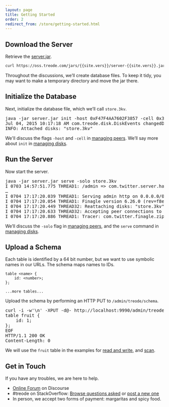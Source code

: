 ```yaml
---
layout: page
title: Getting Started
order: 2
redirect_from: /store/getting-started.html
---
```


## Download the Server

Retrieve the [server.jar][server-jar].

```sh
curl https://oss.treode.com/jars/{{site.vers}}/server-{{site.vers}}.jar -o server.jar
```

Throughout the discussions, we&#700;ll create database files. To keep it tidy, you may want to make a temporary directory and move the jar there.

## Initialize the Database

Next, initialize the database file, which we&#700;ll call `store.3kv`.

<pre class="highlight">
java -jar server.jar init -host 0xF47F4AA7602F3857 -cell 0x3B69376FF6CE2141 store.3kv
<span class="go">Jul 04, 2015 10:17:18 AM com.treode.disk.DiskEvents changedDisks
INFO: Attached disks: "store.3kv"</span>
</pre>

We'll discuss the flags `-host` and `-cell` in [managing peers][manage-peers]. We&#700;ll say more about `init` in [managing disks][manage-disks].

## Run the Server

Now start the server.

<pre class="highlight">
java -jar server.jar serve -solo store.3kv
<span class="go">I 0703 14:57:51.775 THREAD1: /admin => com.twitter.server.handler.SummaryHandler
&hellip;
I 0704 17:17:20.039 THREAD1: Serving admin http on 0.0.0.0/0.0.0.0:9990
I 0704 17:17:20.054 THREAD1: Finagle version 6.26.0 (rev=f8ea987f8da7dbe34a4fe1cb481446b5a0d34b56) built at 20150625-094005
I 0704 17:17:20.449 THREAD32: Reattaching disks: "store.3kv"
I 0704 17:17:20.633 THREAD32: Accepting peer connections to Host:F47F4AA7602F3857 for Cell:3B69376FF6CE2141 on 0.0.0.0/0.0.0.0:6278
I 0704 17:17:20.886 THREAD1: Tracer: com.twitter.finagle.zipkin.thrift.SamplingTracer</span>
</pre>

We&#700;ll discuss the `-solo` flag in [managing peers][manage-peers], and the `serve` command in [managing disks][manage-disks].


## Upload a Schema

Each table is identified by a 64 bit number, but we want to use symbolic names in our URLs. The schema maps names to IDs.

```
table <name> {
    id: <number>;
};

...more tables...
```

Upload the schema by performing an HTTP PUT to `/admin/treode/schema`.

<pre class="highlight">
curl -i -w'\n' -XPUT -d@- http://localhost:9990/admin/treode/schema &lt;&lt; EOF
table fruit {
    id: 1;
};
EOF
<span class="go">HTTP/1.1 200 OK
Content-Length: 0</span>
</pre>

We will use the `fruit` table in the examples for [read and write][read-write], and [scan][scan].


## Get in Touch

If you have any troubles, we are here to help.

- [Online Forum][online-forum] on Discourse
- \#treode on StackOverflow:
  [Browse questions asked][stackoverflow-read] or [post a new one][stackoverflow-ask]
- In person, we accept two forms of payment: margaritas and spicy food.



[manage-disks]: /managing-disks "Managing Disks"

[manage-peers]: /managing-peers "Managing Peers"

[online-forum]: https://forum.treode.com "Forum for Treode Users and Developers"

[read-write]: /read-write "Read & Write"

[scan]: /scan "Scanning"

[server-jar]: https://oss.treode.com/jars/{{site.vers}}/server-{{site.vers}}.jar

[stackoverflow-read]: http://stackoverflow.com/questions/tagged/treode "Read questions on Stack Overflow tagged with treode"

[stackoverflow-ask]: http://stackoverflow.com/questions/ask?tags=treode "Post a question on Stack Overflow tagged with treode"
